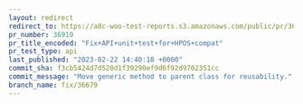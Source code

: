 ```yaml
---
layout: redirect
redirect_to: https://a8c-woo-test-reports.s3.amazonaws.com/public/pr/36910/api/index.html
pr_number: 36910
pr_title_encoded: "Fix+API+unit+test+for+HPOS+compat"
pr_test_type: api
last_published: "2023-02-22 14:40:18 +0000"
commit_sha: f3cb5424d7d520d1f39290ef9d6f92d9702351cc
commit_message: "Move generic method to parent class for reusability."
branch_name: fix/36679
---
```

